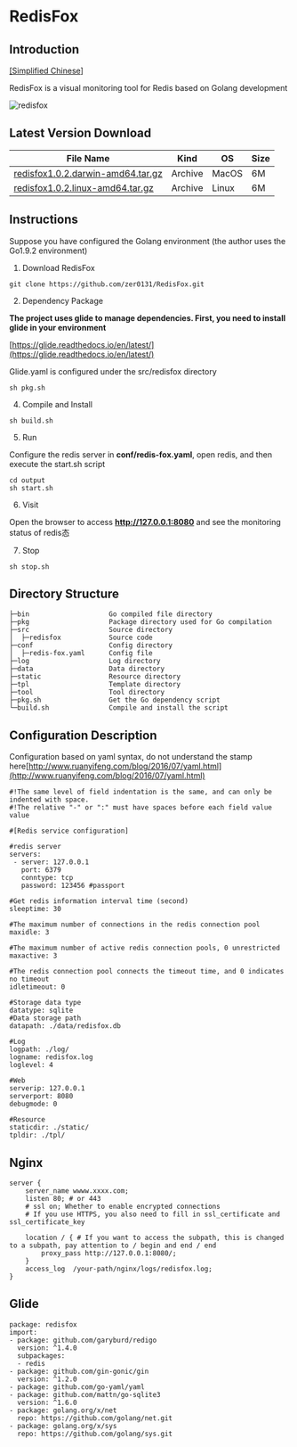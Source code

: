 # RedisFox

## Introduction

[[Simplified Chinese]](./tool/zh.md)

RedisFox is a visual monitoring tool for Redis based on Golang development

![redisfox](./tool/redisfox.png)

## Latest Version Download

File Name|Kind|OS|Size
------|------|------|------
[redisfox1.0.2.darwin-amd64.tar.gz](http://7xkyq4.com1.z0.glb.clouddn.com/redisfox/redisfox1.0.2.darwin-amd64.tar.gz)|Archive|MacOS|6M
[redisfox1.0.2.linux-amd64.tar.gz](http://7xkyq4.com1.z0.glb.clouddn.com/redisfox/redisfox1.0.2.linux-amd64.tar.gz)|Archive|Linux|6M

## Instructions

Suppose you have configured the Golang environment (the author uses the Go1.9.2 environment)

1. Download RedisFox

```
git clone https://github.com/zer0131/RedisFox.git
```

2. Dependency Package

**The project uses glide to manage dependencies. First, you need to install glide in your environment**

[https://glide.readthedocs.io/en/latest/](https://glide.readthedocs.io/en/latest/)

Glide.yaml is configured under the src/redisfox directory


```
sh pkg.sh
```

4. Compile and Install

```
sh build.sh
```

5. Run

Configure the redis server in **conf/redis-fox.yaml**, open redis, and then execute the start.sh script

```
cd output
sh start.sh
```

6. Visit

Open the browser to access **http://127.0.0.1:8080** and see the monitoring status of redis态

7. Stop

```
sh stop.sh
```

## Directory Structure

```
├─bin                    Go compiled file directory
├─pkg                    Package directory used for Go compilation
├─src                    Source directory
│  ├─redisfox            Source code
├─conf                   Config directory
│  ├─redis-fox.yaml      Config file
├─log                    Log directory
├─data                   Data directory
├─static                 Resource directory
├─tpl                    Template directory
├─tool                   Tool directory
├─pkg.sh                 Get the Go dependency script
└─build.sh               Compile and install the script
```

## Configuration Description

Configuration based on yaml syntax, do not understand the stamp here[http://www.ruanyifeng.com/blog/2016/07/yaml.html](http://www.ruanyifeng.com/blog/2016/07/yaml.html)

```
#!The same level of field indentation is the same, and can only be indented with space.
#!The relative "-" or ":" must have spaces before each field value value

#[Redis service configuration]

#redis server
servers:
 - server: 127.0.0.1
   port: 6379
   conntype: tcp
   password: 123456 #passport

#Get redis information interval time (second)
sleeptime: 30

#The maximum number of connections in the redis connection pool
maxidle: 3

#The maximum number of active redis connection pools, 0 unrestricted
maxactive: 3

#The redis connection pool connects the timeout time, and 0 indicates no timeout
idletimeout: 0

#Storage data type
datatype: sqlite
#Data storage path
datapath: ./data/redisfox.db

#Log
logpath: ./log/
logname: redisfox.log
loglevel: 4

#Web
serverip: 127.0.0.1
serverport: 8080
debugmode: 0

#Resource
staticdir: ./static/
tpldir: ./tpl/
```

## Nginx

```
server {
    server_name wwww.xxxx.com;
    listen 80; # or 443
    # ssl on; Whether to enable encrypted connections
    # If you use HTTPS, you also need to fill in ssl_certificate and ssl_certificate_key

    location / { # If you want to access the subpath, this is changed to a subpath, pay attention to / begin and end / end
        proxy_pass http://127.0.0.1:8080/;
    }
    access_log  /your-path/nginx/logs/redisfox.log;
}
```

## Glide

```
package: redisfox
import:
- package: github.com/garyburd/redigo
  version: ^1.4.0
  subpackages:
  - redis
- package: github.com/gin-gonic/gin
  version: ^1.2.0
- package: github.com/go-yaml/yaml
- package: github.com/mattn/go-sqlite3
  version: ^1.6.0
- package: golang.org/x/net
  repo: https://github.com/golang/net.git
- package: golang.org/x/sys
  repo: https://github.com/golang/sys.git
```


